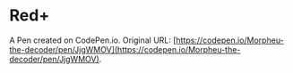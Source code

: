# Red+

A Pen created on CodePen.io. Original URL: [https://codepen.io/Morpheu-the-decoder/pen/JjgWMOV](https://codepen.io/Morpheu-the-decoder/pen/JjgWMOV).

